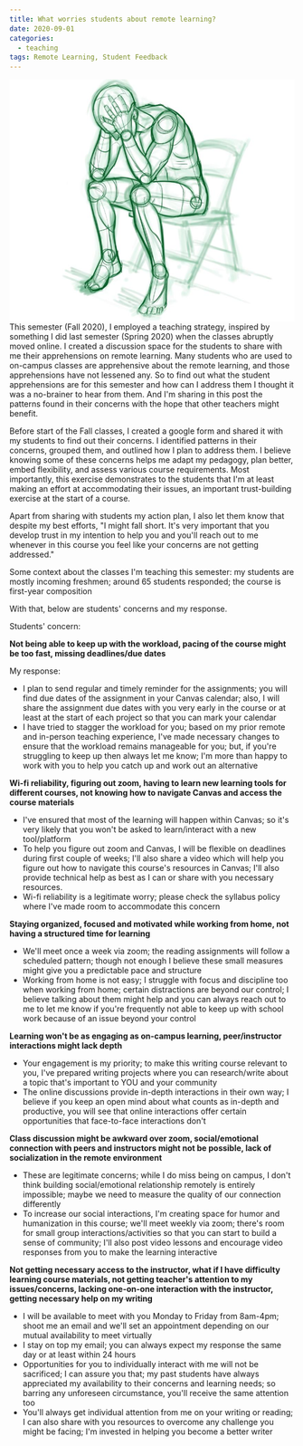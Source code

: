 ```yaml
---
title: What worries students about remote learning?
date: 2020-09-01
categories:
  - teaching
tags: Remote Learning, Student Feedback
---
```


<img style="display: block; margin-left: auto; margin-right: auto;" src="/assets/images/upset-man.jpg" />
This semester (Fall 2020), I employed a teaching strategy, inspired by something I did last semester (Spring 2020) when the classes abruptly moved online. I created a discussion space for the students to share with me their apprehensions on remote learning. Many students who are used to on-campus classes are apprehensive about the remote learning, and those apprehensions have not lessened any. So to find out what the student apprehensions are for this semester and how can I address them I thought it was a no-brainer to hear from them. And I'm sharing in this post the patterns found in their concerns with the hope that other teachers might benefit.

Before start of the Fall classes, I created a google form and shared it with my students to find out their concerns. I identified patterns in their concerns, grouped them, and outlined how I plan to address them. I believe knowing some of these concerns helps me adapt my pedagogy, plan better, embed flexibility, and assess various course requirements. Most importantly, this exercise demonstrates to the students that I'm at least making an effort at accommodating their issues, an important trust-building exercise at the start of a course.
<!-- more -->

Apart from sharing with students my action plan, I also let them know that despite my best efforts, "I might fall short. It's very important that you develop trust in my intention to help you and you'll reach out to me whenever in this course you feel like your concerns are not getting addressed."

Some context about the classes I'm teaching this semester: my students are mostly incoming freshmen; around 65 students responded; the course is first-year composition

With that, below are students' concerns and my response.

Students' concern:

**Not being able to keep up with the workload, pacing of the course might be too fast, missing deadlines/due dates**

My response:

- I plan to send regular and timely reminder for the assignments; you will find due dates of the assignment in your Canvas calendar; also, I will share the assignment due dates with you very early in the course or at least at the start of each project so that you can mark your calendar
- I have tried to stagger the workload for you; based on my prior remote and in-person teaching experience, I've made necessary changes to ensure that the workload remains manageable for you; but, if you're struggling to keep up then always let me know; I'm more than happy to work with you to help you catch up and work out an alternative

**Wi-fi reliability, figuring out zoom, having to learn new learning tools for different courses, not knowing how to navigate Canvas and access the course materials**

- I've ensured that most of the learning will happen within Canvas; so it's very likely that you won't be asked to learn/interact with a new tool/platform
- To help you figure out zoom and Canvas, I will be flexible on deadlines during first couple of weeks; I'll also share a video which will help you figure out how to navigate this course's resources in Canvas; I'll also provide technical help as best as I can or share with you necessary resources.
- Wi-fi reliability is a legitimate worry; please check the syllabus policy where I've made room to accommodate this concern

**Staying organized, focused and motivated while working from home, not having a structured time for learning**

- We'll meet once a week via zoom; the reading assignments will follow a scheduled pattern; though not enough I believe these small measures might give you a predictable pace and structure
- Working from home is not easy; I struggle with focus and discipline too when working from home; certain distractions are beyond our control; I believe talking about them might help and you can always reach out to me to let me know if you're frequently not able to keep up with school work because of an issue beyond your control

**Learning won't be as engaging as on-campus learning, peer/instructor interactions might lack depth**

- Your engagement is my priority; to make this writing course relevant to you, I've prepared writing projects where you can research/write about a topic that's important to YOU and your community
- The online discussions provide in-depth interactions in their own way; I believe if you keep an open mind about what counts as in-depth and productive, you will see that online interactions offer certain opportunities that face-to-face interactions don't

**Class discussion might be awkward over zoom, social/emotional connection with peers and instructors might not be possible, lack of socialization in the remote environment**

- These are legitimate concerns; while I do miss being on campus, I don't think building social/emotional relationship remotely is entirely impossible; maybe we need to measure the quality of our connection differently
- To increase our social interactions, I'm creating space for humor and humanization in this course; we'll meet weekly via zoom; there's room for small group interactions/activities so that you can start to build a sense of community; I'll also post video lessons and encourage video responses from you to make the learning interactive

**Not getting necessary access to the instructor, what if I have difficulty learning course materials, not getting teacher's attention to my issues/concerns, lacking one-on-one interaction with the instructor, getting necessary help on my writing**

- I will be available to meet with you Monday to Friday from 8am-4pm; shoot me an email and we'll set an appointment depending on our mutual availability to meet virtually
- I stay on top my email; you can always expect my response the same day or at least within 24 hours
- Opportunities for you to individually interact with me will not be sacrificed; I can assure you that; my past students have always appreciated my availability to their concerns and learning needs; so barring any unforeseen circumstance, you'll receive the same attention too
- You'll always get individual attention from me on your writing or reading; I can also share with you resources to overcome any challenge you might be facing; I'm invested in helping you become a better writer